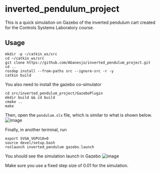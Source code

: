 # inverted_pendulum_project

This is a quick simulation on Gazebo of the inverted pendulum cart created for the Controls Systems Laboratory course.

## Usage
```
mkdir -p ~/catkin_ws/src
cd ~/catkin_ws/src
git clone https://github.com/Abanesjo/inverted_pendulum_project.git
cd ..
rosdep install --from-paths src --ignore-src -r -y
catkin build
```
You also need to install the gazebo co-simulator
```
cd src/inverted_pendulum_project/GazeboPlugin
mkdir build && cd build
cmake ..
make
```
Then, open the ```pendulum.slx``` file, which is similar to what is shown below.
![image](https://github.com/user-attachments/assets/0142eb72-ceaf-4ddd-94fc-55ed50f25edb)

Finally, in another terminal, run
```
export SVGA_VGPU10=0
source devel/setup.bash
roslaunch inverted_pendulum gazebo.launch
```
You should see the simulation launch in Gazebo
![image](https://github.com/user-attachments/assets/be7d649c-2c5f-46a3-bebd-b906afa20ce9)

Make sure you use a fixed step size of 0.01 for the simulation.



